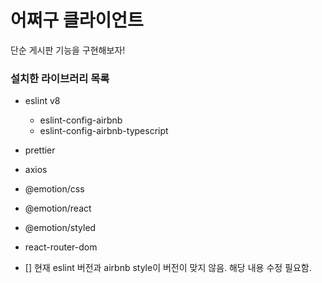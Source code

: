 # 어쩌구 클라이언트

단순 게시판 기능을 구현해보자!

### 설치한 라이브러리 목록

- eslint v8
  - eslint-config-airbnb
  - eslint-config-airbnb-typescript
- prettier

- axios

- @emotion/css
- @emotion/react
- @emotion/styled

- react-router-dom

- [] 현재 eslint 버전과 airbnb style이 버전이 맞지 않음. 해당 내용 수정 필요함.

